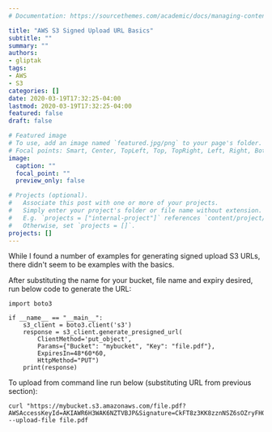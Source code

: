 ```yaml
---
# Documentation: https://sourcethemes.com/academic/docs/managing-content/

title: "AWS S3 Signed Upload URL Basics"
subtitle: ""
summary: ""
authors:
- gliptak
tags:
- AWS
- S3
categories: []
date: 2020-03-19T17:32:25-04:00
lastmod: 2020-03-19T17:32:25-04:00
featured: false
draft: false

# Featured image
# To use, add an image named `featured.jpg/png` to your page's folder.
# Focal points: Smart, Center, TopLeft, Top, TopRight, Left, Right, BottomLeft, Bottom, BottomRight.
image:
  caption: ""
  focal_point: ""
  preview_only: false

# Projects (optional).
#   Associate this post with one or more of your projects.
#   Simply enter your project's folder or file name without extension.
#   E.g. `projects = ["internal-project"]` references `content/project/deep-learning/index.md`.
#   Otherwise, set `projects = []`.
projects: []
---
```


While I found a number of examples for generating signed upload S3 URLs, there didn't seem to be examples with the basics.

After substituting the name for your bucket, file name and expiry desired, run below code to generate the URL:

```
import boto3

if __name__ == "__main__":
    s3_client = boto3.client('s3')
    response = s3_client.generate_presigned_url(
        ClientMethod='put_object',
        Params={"Bucket": "mybucket", "Key": "file.pdf"},
        ExpiresIn=48*60*60,
        HttpMethod="PUT")
    print(response)
```

To upload from command line run below (substituting URL from previous section):

```
curl "https://mybucket.s3.amazonaws.com/file.pdf?AWSAccessKeyId=AKIAWR6H3WAK6NZTVBJP&Signature=CkFT8z3KK8zznNSZ6sOZryFHQTM%3D&Expires=1584826340" --upload-file file.pdf
```